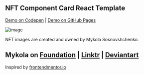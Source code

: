 ## NFT Component Card React Template

[Demo on Codepen](https://codepen.io/sonata22/full/GRzbdYZ) | 
[Demo on GitHub Pages](https://sonata22.github.io/nft-preview-card-component/)

![image](https://github.com/sonata22/nft-preview-card-component/assets/112934863/f216411e-43d3-4593-863c-9fc60cd5cd12)

NFT images are created and owned by Mykola Sosnovshchenko.
## Mykola on [Foundation](https://foundation.app/@cryptocharms) | [Linktr](https://linktr.ee/forma_n) | [Deviantart](https://www.deviantart.com/nftcryptocharms/gallery)

Inspired by [frontendmentor.io](https://www.frontendmentor.io/challenges/nft-preview-card-component-SbdUL_w0U)
